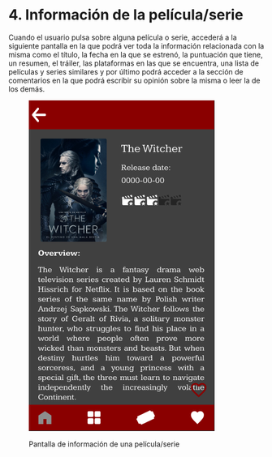 # 4. Información de la película/serie

Cuando el usuario pulsa sobre alguna película o serie, accederá a la siguiente pantalla en la que podrá ver toda la información relacionada con la misma como el título, la fecha en la que se estrenó, la puntuación que tiene, un resumen, el tráiler, las plataformas en las que se encuentra, una lista de películas y series similares y por último podrá acceder a la sección de comentarios en la que podrá escribir su opinión sobre la misma o leer la de los demás.

<figure><img src="../.gitbook/assets/image (9).png" alt=""><figcaption><p>Pantalla de información de una película/serie</p></figcaption></figure>
